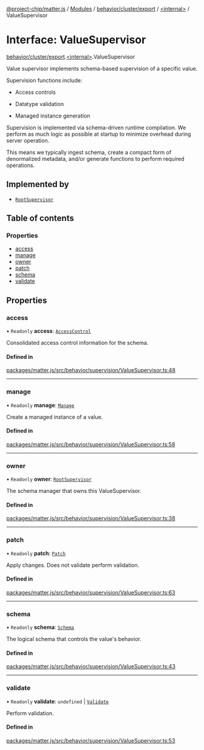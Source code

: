 [@project-chip/matter.js](../README.md) / [Modules](../modules.md) / [behavior/cluster/export](../modules/behavior_cluster_export.md) / [\<internal\>](../modules/behavior_cluster_export._internal_.md) / ValueSupervisor

# Interface: ValueSupervisor

[behavior/cluster/export](../modules/behavior_cluster_export.md).[\<internal\>](../modules/behavior_cluster_export._internal_.md).ValueSupervisor

Value supervisor implements schema-based supervision of a specific value.

Supervision functions include:

  - Access controls

  - Datatype validation

  - Managed instance generation

Supervision is implemented via schema-driven runtime compilation.  We
perform as much logic as possible at startup to minimize overhead during
server operation.

This means we typically ingest schema, create a compact form of denormalized
metadata, and/or generate functions to perform required operations.

## Implemented by

- [`RootSupervisor`](../classes/behavior_cluster_export._internal_.RootSupervisor.md)

## Table of contents

### Properties

- [access](behavior_cluster_export._internal_.ValueSupervisor-1.md#access)
- [manage](behavior_cluster_export._internal_.ValueSupervisor-1.md#manage)
- [owner](behavior_cluster_export._internal_.ValueSupervisor-1.md#owner)
- [patch](behavior_cluster_export._internal_.ValueSupervisor-1.md#patch)
- [schema](behavior_cluster_export._internal_.ValueSupervisor-1.md#schema)
- [validate](behavior_cluster_export._internal_.ValueSupervisor-1.md#validate)

## Properties

### access

• `Readonly` **access**: [`AccessControl`](behavior_export.AccessControl-1.md)

Consolidated access control information for the schema.

#### Defined in

[packages/matter.js/src/behavior/supervision/ValueSupervisor.ts:48](https://github.com/project-chip/matter.js/blob/6d3b6a5d957d88a9231d6ecab4bb41f8133112be/packages/matter.js/src/behavior/supervision/ValueSupervisor.ts#L48)

___

### manage

• `Readonly` **manage**: [`Manage`](../modules/behavior_cluster_export._internal_.ValueSupervisor.md#manage)

Create a managed instance of a value.

#### Defined in

[packages/matter.js/src/behavior/supervision/ValueSupervisor.ts:58](https://github.com/project-chip/matter.js/blob/6d3b6a5d957d88a9231d6ecab4bb41f8133112be/packages/matter.js/src/behavior/supervision/ValueSupervisor.ts#L58)

___

### owner

• `Readonly` **owner**: [`RootSupervisor`](../classes/behavior_cluster_export._internal_.RootSupervisor.md)

The schema manager that owns this ValueSupervisor.

#### Defined in

[packages/matter.js/src/behavior/supervision/ValueSupervisor.ts:38](https://github.com/project-chip/matter.js/blob/6d3b6a5d957d88a9231d6ecab4bb41f8133112be/packages/matter.js/src/behavior/supervision/ValueSupervisor.ts#L38)

___

### patch

• `Readonly` **patch**: [`Patch`](../modules/behavior_cluster_export._internal_.ValueSupervisor.md#patch)

Apply changes.  Does not validate perform validation.

#### Defined in

[packages/matter.js/src/behavior/supervision/ValueSupervisor.ts:63](https://github.com/project-chip/matter.js/blob/6d3b6a5d957d88a9231d6ecab4bb41f8133112be/packages/matter.js/src/behavior/supervision/ValueSupervisor.ts#L63)

___

### schema

• `Readonly` **schema**: [`Schema`](../modules/behavior_cluster_export._internal_.md#schema)

The logical schema that controls the value's behavior.

#### Defined in

[packages/matter.js/src/behavior/supervision/ValueSupervisor.ts:43](https://github.com/project-chip/matter.js/blob/6d3b6a5d957d88a9231d6ecab4bb41f8133112be/packages/matter.js/src/behavior/supervision/ValueSupervisor.ts#L43)

___

### validate

• `Readonly` **validate**: `undefined` \| [`Validate`](../modules/behavior_cluster_export._internal_.ValueSupervisor.md#validate)

Perform validation.

#### Defined in

[packages/matter.js/src/behavior/supervision/ValueSupervisor.ts:53](https://github.com/project-chip/matter.js/blob/6d3b6a5d957d88a9231d6ecab4bb41f8133112be/packages/matter.js/src/behavior/supervision/ValueSupervisor.ts#L53)
